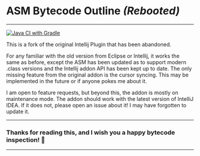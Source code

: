 # ASM Bytecode Outline *(Rebooted)*

***
[![Java CI with Gradle](https://github.com/LapisSea/asm-bytecode-intellij/actions/workflows/gradle.yml/badge.svg)](https://github.com/LapisSea/asm-bytecode-intellij/actions/workflows/gradle.yml)

This is a fork of the original Intellij Plugin that has been abandoned.

For any familiar with the old version from Eclipse or Intellij, it works the same as before, except the ASM has been updated as to support modern .class versions and the Intellij addon API has been kept up to date.
The only missing feature from the original addon is the cursor syncing. This may be implemented in the future or if anyone pokes me about it.

I am open to feature requests, but beyond this, the addon is mostly on maintenance mode.
The addon should work with the latest version of IntelliJ IDEA. If it does not, please open an issue about it! I may have forgotten to update it.

***

### Thanks for reading this, and I wish you a happy bytecode inspection! 🎉

***
